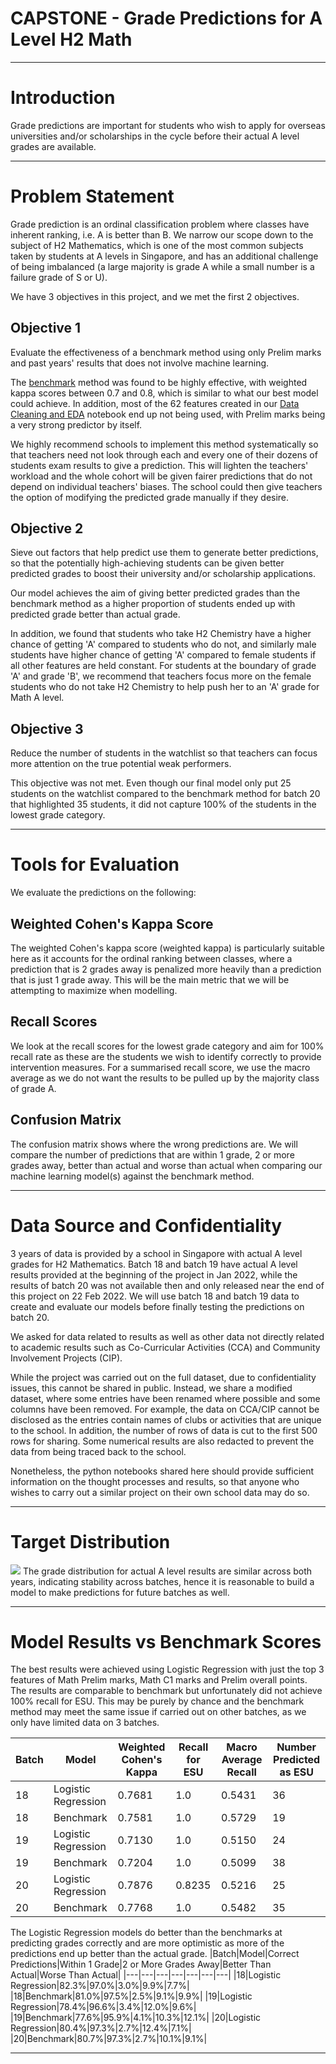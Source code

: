 # CAPSTONE - Grade Predictions for A Level H2 Math

---
# Introduction
Grade predictions are important for students who wish to apply for overseas universities and/or scholarships in the cycle before their actual A level grades are available.

---
# Problem Statement
Grade prediction is an ordinal classification problem where classes have inherent ranking, i.e. A is better than B. We narrow our scope down to the subject of H2 Mathematics, which is one of the most common subjects taken by students at A levels in Singapore, and has an additional challenge of being imbalanced (a large majority is grade A while a small number is a failure grade of S or U).

We have 3 objectives in this project, and we met the first 2 objectives.

## Objective 1
Evaluate the effectiveness of a benchmark method using only Prelim marks and past years' results that does not involve machine learning.

The [benchmark](1_Benchmark.ipynb) method was found to be highly effective, with weighted kappa scores between 0.7 and 0.8, which is similar to what our best model could achieve. In addition, most of the 62 features created in our [Data Cleaning and EDA](2_Data_Cleaning_and_EDA.ipynb) notebook end up not being used, with Prelim marks being a very strong predictor by itself.

We highly recommend schools to implement this method systematically so that teachers need not look through each and every one of their dozens of students exam results to give a prediction. This will lighten the teachers' workload and the whole cohort will be given fairer predictions that do not depend on individual teachers' biases. The school could then give teachers the option of modifying the predicted grade manually if they desire.

## Objective 2
Sieve out factors that help predict use them to generate better predictions, so that the potentially high-achieving students can be given better predicted grades to boost their university and/or scholarship applications.

Our model achieves the aim of giving better predicted grades than the benchmark method as a higher proportion of students ended up with predicted grade better than actual grade.

In addition, we found that students who take H2 Chemistry have a higher chance of getting 'A' compared to students who do not, and similarly male students have higher chance of getting 'A' compared to female students if all other features are held constant. For students at the boundary of grade 'A' and grade 'B', we recommend that teachers focus more on the female students who do not take H2 Chemistry to help push her to an 'A' grade for Math A level.

## Objective 3
Reduce the number of students in the watchlist so that teachers can focus more attention on the true potential weak performers.

This objective was not met. Even though our final model only put 25 students on the watchlist compared to the benchmark method for batch 20 that highlighted 35 students, it did not capture 100% of the students in the lowest grade category.

---
# Tools for Evaluation
We evaluate the predictions on the following:

## Weighted Cohen's Kappa Score
The weighted Cohen's kappa score (weighted kappa) is particularly suitable here as it accounts for the ordinal ranking between classes, where a prediction that is 2 grades away is penalized more heavily than a prediction that is just 1 grade away. This will be the main metric that we will be attempting to maximize when modelling.

## Recall Scores
We look at the recall scores for the lowest grade category and aim for 100% recall rate as these are the students we wish to identify correctly to provide intervention measures. For a summarised recall score, we use the macro average as we do not want the results to be pulled up by the majority class of grade A.

## Confusion Matrix
The confusion matrix shows where the wrong predictions are. We will compare the number of predictions that are within 1 grade, 2 or more grades away, better than actual and worse than actual when comparing our machine learning model(s) against the benchmark method.

---
# Data Source and Confidentiality
3 years of data is provided by a school in Singapore with actual A level grades for H2 Mathematics. Batch 18 and batch 19 have actual A level results provided at the beginning of the project in Jan 2022, while the results of batch 20 was not available then and only released near the end of this project on 22 Feb 2022. We will use batch 18 and batch 19 data to create and evaluate our models before finally testing the predictions on batch 20.

We asked for data related to results as well as other data not directly related to academic results such as Co-Curricular Activities (CCA) and Community Involvement Projects (CIP).

While the project was carried out on the full dataset, due to confidentiality issues, this cannot be shared in public. Instead, we share a modified dataset, where some entries have been renamed where possible and some columns have been removed. For example, the data on CCA/CIP cannot be disclosed as the entries contain names of clubs or activities that are unique to the school. In addition, the number of rows of data is cut to the first 500 rows for sharing. Some numerical results are also redacted to prevent the data from being traced back to the school.

Nonetheless, the python notebooks shared here should provide sufficient information on the thought processes and results, so that anyone who wishes to carry out a similar project on their own school data may do so.

---
# Target Distribution
![](../assets/target_distribution.png)
The grade distribution for actual A level results are similar across both years, indicating stability across batches, hence it is reasonable to build a model to make predictions for future batches as well.

---
# Model Results vs Benchmark Scores
The best results were achieved using Logistic Regression with just the top 3 features of Math Prelim marks, Math C1 marks and Prelim overall points. The results are comparable to benchmark but unfortunately did not achieve 100% recall for ESU. This may be purely by chance and the benchmark method may meet the same issue if carried out on other batches, as we only have limited data on 3 batches.

|Batch|Model|Weighted Cohen's Kappa|Recall for ESU|Macro Average Recall|Number Predicted as ESU|
|---|---|---|---|---|---|
|18|Logistic Regression|0.7681|1.0|0.5431|36|
|18|Benchmark|0.7581|1.0|0.5729|19|
|19|Logistic Regression|0.7130|1.0|0.5150|24|
|19|Benchmark|0.7204|1.0|0.5099|38|
|20|Logistic Regression|0.7876|0.8235|0.5216|25|
|20|Benchmark|0.7768|1.0|0.5482|35|

The Logistic Regression models do better than the benchmarks at predicting grades correctly and are more optimistic as more of the predictions end up better than the actual grade.
|Batch|Model|Correct Predictions|Within 1 Grade|2 or More Grades Away|Better Than Actual|Worse Than Actual|
|---|---|---|---|---|---|---|
|18|Logistic Regression|82.3%|97.0%|3.0%|9.9%|7.7%|
|18|Benchmark|81.0%|97.5%|2.5%|9.1%|9.9%|
|19|Logistic Regression|78.4%|96.6%|3.4%|12.0%|9.6%|
|19|Benchmark|77.6%|95.9%|4.1%|10.3%|12.1%|
|20|Logistic Regression|80.4%|97.3%|2.7%|12.4%|7.1%|
|20|Benchmark|80.7%|97.3%|2.7%|10.1%|9.1%|

---

